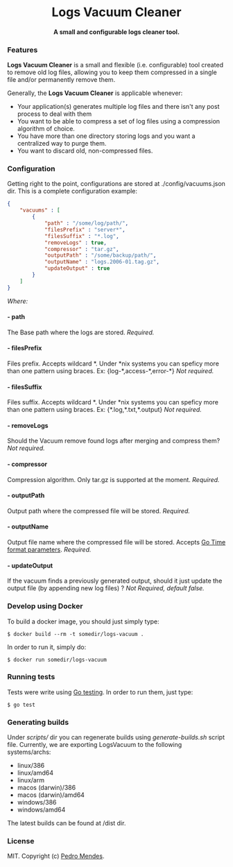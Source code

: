 <h1 align="center">
  <br>
  Logs Vacuum Cleaner
  <br>
</h1>

<h4 align="center">A small and configurable logs cleaner tool.</h4>

### Features

**Logs Vacuum Cleaner** is a small and flexible (i.e. configurable) tool created to remove old log files, allowing
you to keep them compressed in a single file and/or permanently remove them.

Generally, the **Logs Vacuum Cleaner** is applicable whenever:

* Your application(s) generates multiple log files and there isn't any post process to deal with them
* You want to be able to compress a set of log files using a compression algorithm of choice.
* You have more than one directory storing logs and you want a centralized way to purge them.
* You want to discard old, non-compressed files.

### Configuration

Getting right to the point, configurations are stored at ./config/vacuums.json dir. 
This is a complete configuration example:

```json
{
    "vacuums" : [
        {
            "path" : "/some/log/path/",
            "filesPrefix" : "server*",
            "filesSuffix" : "*.log",
            "removeLogs" : true,
            "compressor" : "tar.gz",
            "outputPath" : "/some/backup/path/",
            "outputName" : "logs.2006-01.tag.gz",
            "updateOutput" : true
        }
    ]
}
```

*Where:*

#### - path
The Base path where the logs are stored. *Required.*

#### - filesPrefix
Files prefix. Accepts wildcard \*. Under \*nix systems you can
speficy more than one pattern using braces. Ex: 
{log-\*,access-\*,error-\*} *Not required.*

#### - filesSuffix
Files suffix. Accepts wildcard \*. Under \*nix systems you can
speficy more than one pattern using braces. Ex: 
{\*.log,\*.txt,\*.output} *Not required.*

#### - removeLogs
Should the Vacuum remove found logs after merging and compress them? *Not required.*

#### - compressor
Compression algorithm. Only tar.gz is supported at the moment. *Required.*

#### - outputPath
Output path where the compressed file will be stored. *Required.*

#### - outputName
Output file name where the compressed file will be stored. Accepts [Go Time format parameters](https://golang.org/pkg/time/#pkg-examples). *Required.*

#### - updateOutput
If the vacuum finds a previously generated output, should it just update the output file (by appending new log files) ? *Not Required, default false.*

### Develop using Docker

To build a docker image, you should just simply type: 

`$ docker build --rm -t somedir/logs-vacuum .`

In order to run it, simply do: 

`$ docker run somedir/logs-vacuum` 
 
### Running tests

Tests were write using [Go testing](https://golang.org/pkg/testing/). In order to run them, just type:

`$ go test` 

### Generating builds

Under *scripts/* dir you can regenerate builds using *generate-builds.sh* script file. Currently, we are exporting LogsVacuum to the following systems/archs:

* linux/386
* linux/amd64
* linux/arm
* macos (darwin)/386
* macos (darwin)/amd64
* windows/386
* windows/amd64

The latest builds can be found at /dist dir.

### License

MIT. Copyright (c) [Pedro Mendes](http://www.pedromendes.com.br). 
